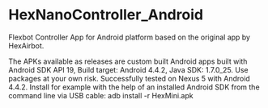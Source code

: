 HexNanoController_Android
=========================

Flexbot Controller App for Android platform based on the original app by HexAirbot.

The APKs available as releases are custom built Android apps built with Android SDK API 19, Build target: Android 4.4.2, Java SDK: 1.7.0_25.
Use packages at your own risk. Successfully tested on Nexus 5 with Android 4.4.2.
Install for example with the help of an installed Android SDK from the command line via USB cable: adb install -r HexMini.apk 
